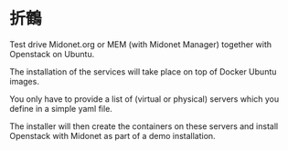 折鶴
====

Test drive Midonet.org or MEM (with Midonet Manager) together with Openstack on Ubuntu.

The installation of the services will take place on top of Docker Ubuntu images.

You only have to provide a list of (virtual or physical) servers which you define in a simple yaml file.

The installer will then create the containers on these servers and install Openstack with Midonet as part of a demo installation.

